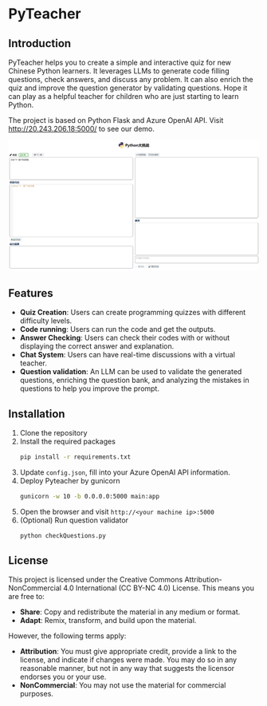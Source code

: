 # PyTeacher
## Introduction
PyTeacher helps you to create a simple and interactive quiz for new Chinese Python learners. It leverages LLMs to generate code filling questions, check answers, and discuss any problem. It can also enrich the quiz and improve the question generator by validating questions. Hope it can play as a helpful teacher for children who are just starting to learn Python. 

The project is based on Python Flask and Azure OpenAI API. Visit http://20.243.206.18:5000/ to see our demo.

![Screenshot.png](Screenshot.png)

## Features
- **Quiz Creation**: Users can create programming quizzes with different difficulty levels.
- **Code running**: Users can run the code and get the outputs. 
- **Answer Checking**: Users can check their codes with or without displaying the correct answer and explanation.
- **Chat System**: Users can have real-time discussions with a virtual teacher.
- **Question validation**: An LLM can be used to validate the generated questions, enriching the question bank, and analyzing the mistakes in questions to help you improve the prompt.

## Installation
1. Clone the repository
2. Install the required packages
    ```bash
    pip install -r requirements.txt
    ```
3. Update ```config.json```, fill into your Azure OpenAI API information.
4. Deploy Pyteacher by gunicorn
    ```bash
    gunicorn -w 10 -b 0.0.0.0:5000 main:app
    ```
5. Open the browser and visit `http://<your machine ip>:5000`
6. (Optional) Run question validator
    ```bash
    python checkQuestions.py
    ```

## License
This project is licensed under the Creative Commons Attribution-NonCommercial 4.0 International (CC BY-NC 4.0) License. This means you are free to:
- **Share**: Copy and redistribute the material in any medium or format.
- **Adapt**: Remix, transform, and build upon the material.

However, the following terms apply:
- **Attribution**: You must give appropriate credit, provide a link to the license, and indicate if changes were made. You may do so in any reasonable manner, but not in any way that suggests the licensor endorses you or your use.
- **NonCommercial**: You may not use the material for commercial purposes.
